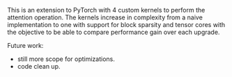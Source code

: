 This is an extension to PyTorch with 4 custom kernels to perform the attention operation. The kernels increase in complexity from a naive implementation to one with support for block sparsity and tensor cores with the objective to be able to compare performance gain over each upgrade.

Future work:

- still more scope for optimizations.
- code clean up.
